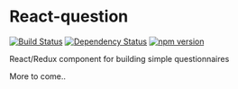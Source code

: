 # React-question

[![Build Status](https://travis-ci.org/gregnb/react-question.svg?branch=master)](https://travis-ci.org/gregnb/react-question)
[![Dependency Status](https://www.versioneye.com/user/projects/594d58b9368b080035a8aed4/badge.svg?style=flat-square)](https://www.versioneye.com/user/projects/594d58b9368b080035a8aed4)
[![npm version](https://badge.fury.io/js/react-question.svg)](https://badge.fury.io/js/react-question)


React/Redux component for building simple questionnaires

More to come..
